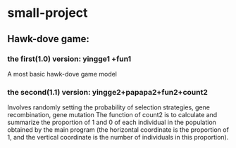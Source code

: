 # small-project
## Hawk-dove game:
### the first(1.0) version: yingge1 +fun1
A most basic hawk-dove game model
### the second(1.1) version: yingge2+papapa2+fun2+count2 
Involves randomly setting the probability of selection strategies, gene recombination, gene mutation 
The function of count2 is to calculate and summarize the proportion of 1 and 0 of each individual in the population obtained by the main program (the horizontal coordinate is the proportion of 1, and the vertical coordinate is the number of individuals in this proportion).
